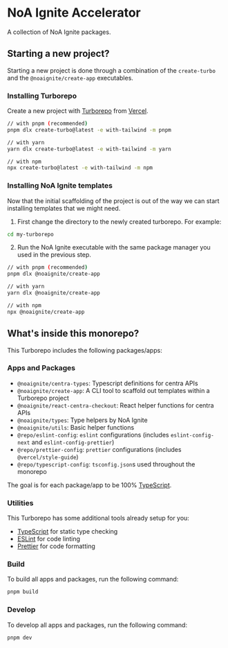 # NoA Ignite Accelerator

A collection of NoA Ignite packages.

## Starting a new project?

Starting a new project is done through a combination of the `create-turbo` and the `@noaignite/create-app` executables.

### Installing Turborepo

Create a new project with [Turborepo](https://turbo.build/) from [Vercel](https://vercel.com/).

```bash
// with pnpm (recommended)
pnpm dlx create-turbo@latest -e with-tailwind -m pnpm

// with yarn
yarn dlx create-turbo@latest -e with-tailwind -m yarn

// with npm
npx create-turbo@latest -e with-tailwind -m npm
```

### Installing NoA Ignite templates

Now that the initial scaffolding of the project is out of the way we can start installing templates that we might need.

1. First change the directory to the newly created turborepo. For example:

```bash
cd my-turborepo
```

2. Run the NoA Ignite executable with the same package manager you used in the previous step.

```bash
// with pnpm (recommended)
pnpm dlx @noaignite/create-app

// with yarn
yarn dlx @noaignite/create-app

// with npm
npx @noaignite/create-app
```

## What's inside this monorepo?

This Turborepo includes the following packages/apps:

### Apps and Packages

- `@noaignite/centra-types`: Typescript definitions for centra APIs
- `@noaignite/create-app`: A CLI tool to scaffold out templates within a Turborepo project
- `@noaignite/react-centra-checkout`: React helper functions for centra APIs
- `@noaignite/types`: Type helpers by NoA Ignite
- `@noaignite/utils`: Basic helper functions
- `@repo/eslint-config`: `eslint` configurations (includes `eslint-config-next` and `eslint-config-prettier`)
- `@repo/prettier-config`: `prettier` configurations (includes `@vercel/style-guide`)
- `@repo/typescript-config`: `tsconfig.json`s used throughout the monorepo

The goal is for each package/app to be 100% [TypeScript](https://www.typescriptlang.org/).

### Utilities

This Turborepo has some additional tools already setup for you:

- [TypeScript](https://www.typescriptlang.org/) for static type checking
- [ESLint](https://eslint.org/) for code linting
- [Prettier](https://prettier.io) for code formatting

### Build

To build all apps and packages, run the following command:

```sh
pnpm build
```

### Develop

To develop all apps and packages, run the following command:

```
pnpm dev
```
